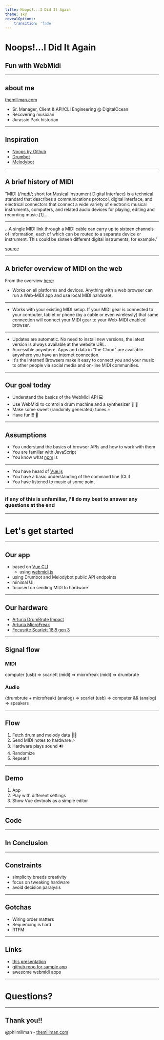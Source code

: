 ```yaml
---
title: Noops!...I Did It Again
theme: sky
revealOptions:
    transition: 'fade'
---
```

# Noops!...I Did It Again

## Fun with WebMidi

---

## about me

[themillman.com](https://themillman.com)

- Sr. Manager, Client & API/CLI Engineering @ DigitalOcean
- Recovering musician
- Jurassic Park historian

---

## Inspiration

- [Noops by Github](https://noopschallenge.com/)
- [Drumbot](https://noopschallenge.com/challenges/drumbot)
- [Melodybot](https://noopschallenge.com/challenges/melodybot)

---

## A brief history of MIDI

"MIDI (/ˈmɪdi/; short for Musical Instrument Digital Interface) is a technical standard that describes a communications protocol, digital interface, and electrical connectors that connect a wide variety of electronic musical instruments, computers, and related audio devices for playing, editing and recording music.[1]...

----

...A single MIDI link through a MIDI cable can carry up to sixteen channels of information, each of which can be routed to a separate device or instrument. This could be sixteen different digital instruments, for example."

[source](https://en.wikipedia.org/wiki/MIDI)

---

## A briefer overview of MIDI on the web

From the overview [here](https://www.midi.org/17-the-mma/99-web-midi):

- Works on all platforms and devices. Anything with a web browser can run a Web-MIDI app and use local MIDI hardware.

----

- Works with your existing MIDI setup. If your MIDI gear is connected to your computer, tablet or phone (by a cable or even wirelessly) that same connection will connect your MIDI gear to your Web-MIDI enabled browser.

----

- Updates are automatic. No need to install new versions, the latest version is always available at the website URL.
- Accessible anywhere. Apps and data in "the Cloud" are available anywhere you have an internet connection.
- It's the Internet! Browsers make it easy to connect you and your music to other people via social media and on-line MIDI communities.

---

## Our goal today

- Understand the basics of the WebMidi API 💻
- Use WebMidi to control a drum machine and a synthesizer 🥁 🎹
- Make some sweet (randomly generated) tunes 🎶
- Have fun!!! 🎉

---

## Assumptions

- You understand the basics of browser APIs and how to work with them
- You are familiar with JavaScript
- You know what [npm](https://npm.org) is

----

- You have heard of [Vue.js](https://vuejs.org/)
- You have a basic understanding of the command line (CLI)
- You have listened to music at some point

----

### if any of this is unfamiliar, I'll do my best to answer any questions at the end

---

# Let's get started

---

## Our app

- based on [Vue CLI](https://cli.vuejs.org/)
  - using [webmidi.js](https://github.com/djipco/webmidi)
- using Drumbot and Melodybot public API endpoints
- minimal UI
- focused on sending MIDI to hardware

---

## Our hardware

- [Arturia DrumBrute Impact](https://www.arturia.com/products/hardware-synths/drumbrute-impact/overview)
- [Arturia MicroFreak](https://www.arturia.com/products/hardware-synths/microfreak/overview)
- [Focusrite Scarlett 18i8 gen 3](https://focusrite.com/usb-audio-interface/scarlett/scarlett-18i8)

---

## Signal flow

### MIDI 
computer (usb) => scarlett (midi) => microfreak (midi) => drumbrute

### Audio 
(drumbrute + microfreak) (analog) => scarlet (usb) => computer && (analog) => speakers


---

## Flow

1. Fetch drum and melody data 🥁🎹
2. Send MIDI notes to hardware 🎶
3. Hardware plays sound 🔊
4. Randomize 
5. Repeat!!

---

## Demo

1. App
2. Play with different settings
3. Show Vue devtools as a simple editor

---

## Code

---

## In Conclusion

---

## Constraints

- simplicity breeds creativity
- focus on tweaking hardware
- avoid decision paralysis 

---

## Gotchas

- Wiring order matters
- Sequencing is hard
- RTFM

---

## Links

- [this presentation](https://github.com/philmillman/hamontjs-webmidi/blob/master/overview.md)
- [github repo for sample app](https://github.com/philmillman/hamontjs-webmidi)
- awesome webmidi apps

---

# Questions?

---

## Thank you!!

@philmillman - [themillman.com](https://themillman.com)
